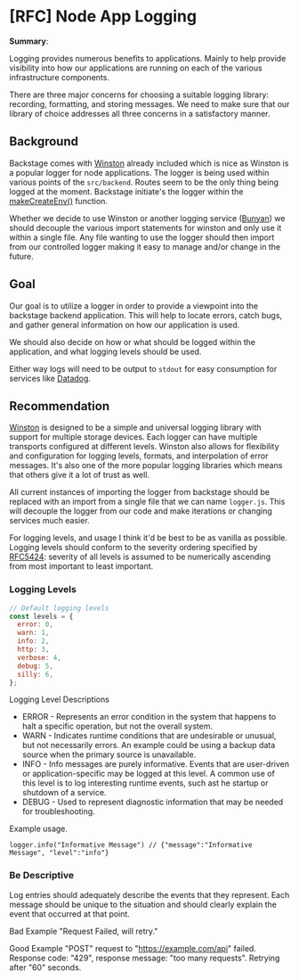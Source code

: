 # [RFC] Node App Logging

**Summary**:

Logging provides numerous benefits to applications. Mainly to help provide visibility into how our applications are running on each of the various infrastructure components.

There are three major concerns for choosing a suitable logging library: recording, formatting, and storing messages. We need to make sure that our library of choice addresses all three concerns in a satisfactory manner.

## Background

Backstage comes with [Winston](https://github.com/winstonjs/winston#readme) already included which is nice as Winston is a popular logger for node applications. The logger is being used within various points of the `src/backend`. Routes seem to be the only thing being logged at the moment.
Backstage initiate's the logger within the [makeCreateEnv()](https://github.com/department-of-veterans-affairs/lighthouse-developer-portal/blob/main/packages/backend/src/index.ts#L32) function.

Whether we decide to use Winston or another logging service ([Bunyan](https://github.com/trentm/node-bunyan#readme)) we should decouple the various import statements for winston and only use it within a single file. Any file wanting to use the logger should then import from our controlled logger making it easy to manage and/or change in the future.

## Goal

Our goal is to utilize a logger in order to provide a viewpoint into the backstage backend application. This will help to locate errors, catch bugs, and gather general information on how our application is used.

We should also decide on how or what should be logged within the application, and what logging levels should be used.

Either way logs will need to be output to `stdout` for easy consumption for services like [Datadog](https://www.datadoghq.com/).

## Recommendation

[Winston](https://github.com/winstonjs/winston#readme) is designed to be a simple and universal logging library with support for multiple storage devices. Each logger can have multiple transports configured at different levels. Winston also allows for flexibility and configuration for logging levels, formats, and interpolation of error messages. It's also one of the more popular logging libraries which means that others give it a lot of trust as well.

All current instances of importing the logger from backstage should be replaced with an import from a single file that we can name `logger.js`. This will decouple the logger from our code and make iterations or changing services much easier.

For logging levels, and usage I think it'd be best to be as vanilla as possible. Logging levels should conform to the severity ordering specified by [RFC5424](https://datatracker.ietf.org/doc/html/rfc5424): severity of all levels is assumed to be numerically ascending from most important to least important.

### Logging Levels

```js
// Default logging levels
const levels = {
  error: 0,
  warn: 1,
  info: 2,
  http: 3,
  verbose: 4,
  debug: 5,
  silly: 6,
};
```

Logging Level Descriptions

- ERROR - Represents an error condition in the system that happens to halt a specific operation, but not the overall system.
- WARN - Indicates runtime conditions that are undesirable or unusual, but not necessarily errors. An example could be using a backup data source when the primary source is unavailable.
- INFO - Info messages are purely informative. Events that are user-driven or application-specific may be logged at this level. A common use of this level is to log interesting runtime events, such ast he startup or shutdown of a service.
- DEBUG - Used to represent diagnostic information that may be needed for troubleshooting.

Example usage.

`logger.info("Informative Message") // {"message":"Informative Message", "level":"info"}`

### Be Descriptive

Log entries should adequately describe the events that they represent. Each message should be unique to the situation and should clearly explain the event that occurred at that point.

Bad Example
"Request Failed, will retry."

Good Example
"POST" request to "https://example.com/api" failed. Response code: "429", response message: "too many requests". Retrying after "60" seconds.
